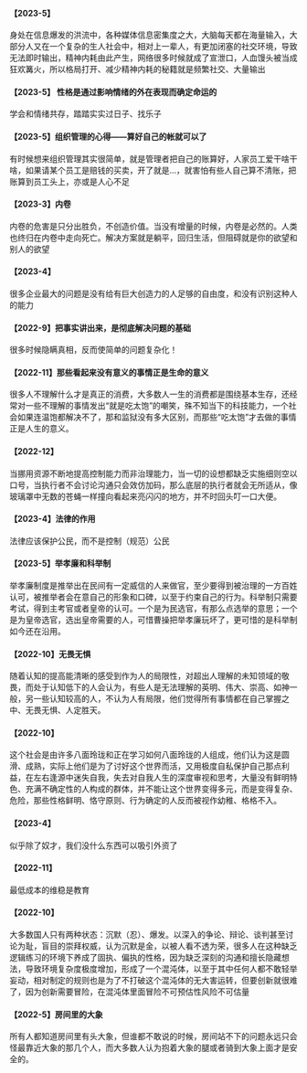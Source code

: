 <!-- 1683516624419 -->
<!-- 碎碎念 #2 -->
<!-- 碎碎念 #2 的前言 -->
<!--  -->
<!-- Think -->

#### 【2023-5】

身处在信息爆发的洪流中，各种媒体信息密集度之大，大脑每天都在海量输入，大部分人又在一个复杂的生人社会中，相对上一辈人，有更加闭塞的社交环境，导致无法即时输出，精神内耗由此产生，网络很多时候就成了宣泄口，人血馒头被当成狂欢篝火，所以格局打开、减少精神内耗的秘籍就是频繁社交、大量输出


#### 【2023-5】 性格是通过影响情绪的外在表现而确定命运的
学会和情绪共存，踏踏实实过日子、找乐子


#### 【2023-5】组织管理的心得——算好自己的帐就可以了

有时候想来组织管理其实很简单，就是管理者把自己的账算好，人家员工爱干啥干啥，如果请某个员工是赔钱的买卖，开了就是…，就害怕有些人自己算不清账，把账算到员工头上，亦或是人心不足

#### 【2023-3】内卷

内卷的危害是只分出胜负，不创造价值。当没有增量的时候，内卷是必然的。人类也终归在内卷中走向死亡。解决方案就是躺平，回归生活，但阻碍就是你的欲望和别人的欲望

#### 【2023-4】

很多企业最大的问题是没有给有巨大创造力的人足够的自由度，和没有识别这种人的能力

#### 【2022-9】把事实讲出来，是彻底解决问题的基础
很多时候隐瞒真相，反而使简单的问题复杂化！

#### 【2022-11】那些看起来没有意义的事情正是生命的意义
很多人不理解什么才是真正的消费，大多数人一生的消费都是围绕基本生存，还经常对一些不理解的事情发出“就是吃太饱”的嘲笑，殊不知当下的科技能力，一个社会如果连温饱都解决不了，那和监狱没有多大区别，而那些“吃太饱”才去做的事情正是人生的意义。

#### 【2022-12】
当挪用资源不断地提高控制能力而非治理能力，当一切的设想都缺乏实施细则空以口号，当执行者不会讨论沟通只会效仿加码，那么底层的执行者就会无所适从，像玻璃罩中无数的苍蝇一样撞向看起来亮闪闪的地方，并不时回头叮一口大便。

#### 【2023-4】法律的作用
法律应该保护公民，而不是控制（规范）公民

#### 【2023-5】举孝廉和科举制
举孝廉制度是推举出在民间有一定威信的人来做官，至少要得到被治理的一方百姓认可，被推举者会在意自己的形象和口碑，以至于约束自己的行为。科举制只需要考试，得到主考官或者皇帝的认可。一个是为民选官，有那么点选举的意思；一个是为皇帝选官，选出皇帝需要的人，可惜曹操把举孝廉玩坏了，更可惜的是科举制如今还在沿用。

#### 【2022-10】无畏无惧
随着认知的提高能清晰的感受到作为人的局限性，对超出人理解的未知领域的敬畏，而处于认知低下的人会认为，有些人是无法理解的英明、伟大、崇高、如神一般，另一些认知较高的人，不认为人有局限，他们觉得所有事情都在自己掌握之中、无畏无惧、人定胜天。

#### 【2022-10】
这个社会是由许多八面玲珑和正在学习如何八面玲珑的人组成，他们认为这是圆滑、成熟，实际上他们是为了讨好这个世界而活，又用极度自私保护自己那点利益，在左右逢源中迷失自我，失去对自我人生的深度审视和思考，大量没有鲜明特色、充满不确定性的人构成的群体，并不能让这个世界变得多元，而是变得复杂、危险，那些性格鲜明、恪守原则、行为确定的人反而被视作幼稚、格格不入。

#### 【2023-4】
似乎除了奴才，我们没什么东西可以吸引外资了

#### 【2022-11】
最低成本的维稳是教育

#### 【2022-10】
大多数国人只有两种状态：沉默（忍）、爆发。以深入的争论、辩论、谈判甚至讨论为耻，盲目的崇拜权威，认为沉默是金，以被人看不透为荣，很多人在这种缺乏逻辑练习的环境下养成了固执、偏执的性格，因为缺乏深刻的沟通和擅长隐藏想法，导致环境复杂度极度增加，形成了一个混沌体，以至于其中任何人都不敢轻举妄动，相对制定的规则也是为了不打破这个混沌体的无大害运转，但要创新就很难了，因为创新需要冒险，在混沌体里面冒险不可预估性风险不可估量

#### 【2022-5】房间里的大象
所有人都知道房间里有头大象，但谁都不敢说的时候，房间站不下的问题永远只会怪最靠近大象的那几个人，而大多数人认为抱着大象的腿或者骑到大象上面才是安全的。